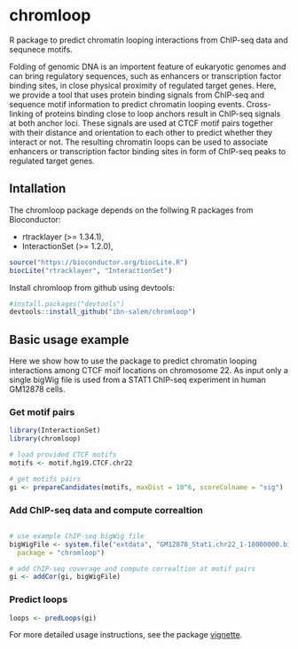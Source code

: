 # chromloop
R package to predict chromatin looping interactions from ChIP-seq data and 
sequnece motifs.

Folding of genomic DNA is an importent feature of
  eukaryotic genomes and can bring regulatory sequences, such as enhancers or 
  transcription factor binding sites, in close physical proximity of regulated 
  target genes.
  Here, we provide a tool that uses protein binding signals from ChIP-seq and
  sequence motif information to predict chromatin looping events. Cross-linking 
  of proteins binding close to loop anchors result in ChIP-seq signals at both 
  anchor loci. These signals are used at CTCF motif pairs together with their 
  distance and orientation to each other to predict whether they interact or not.
  The resulting chromatin loops can be used to associate enhancers or 
  transcription factor binding sites in form of ChIP-seq peaks to regulated 
  target genes.
  
## Intallation

The chromloop package depends on the follwing R packages from Bioconductor:

- rtracklayer (>= 1.34.1),
- InteractionSet (>= 1.2.0),

```R
source("https://bioconductor.org/biocLite.R")
biocLite("rtracklayer", "InteractionSet")
```

Install chromloop from github using devtools:

```R
#install.packages("devtools")
devtools::install_github("ibn-salem/chromloop")
```

## Basic usage example
Here we show how to use the package to predict chromatin looping interactions 
among CTCF moif locations on chromosome 22. 
As input only a single bigWig file is used from a STAT1 ChIP-seq experiment 
in human GM12878 cells. 

### Get motif pairs
```R
library(InteractionSet)
library(chromloop)

# load provided CTCF motifs
motifs <- motif.hg19.CTCF.chr22

# get motifs pairs
gi <- prepareCandidates(motifs, maxDist = 10^6, scoreColname = "sig")
```

### Add ChIP-seq data and compute correaltion
```R

# use example ChIP-seq bigWig file
bigWigFile <- system.file("extdata", "GM12878_Stat1.chr22_1-18000000.bigWig", 
  package = "chromloop")

# add ChIP-seq coverage and compute correaltion at motif pairs
gi <- addCor(gi, bigWigFile)
```

###  Predict loops

```R
loops <- predLoops(gi)
```

For more detailed usage instructions, see the package 
[vignette](vignettes/chromloop.Rmd).

